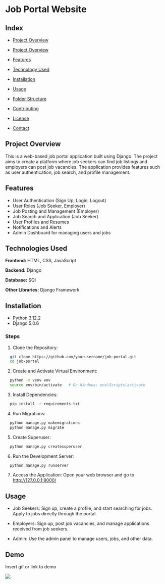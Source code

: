 
# Job Portal Website




## Index

- [Project Overview](#anchor-name)

- [Project Overview](#anchor-name)
- [Features](#anchor-name)
- [Technology Used](#anchor-name)
- [Installation](#anchor-name)
- [Usage](#anchor-name)
- [Folder Structure](#anchor-name)
- [Contributing](#anchor-name)
- [License](#anchor-name)
- [Contact](#anchor-name)

## Project Overview

This is a web-based job portal application built using Django. The project aims to create a platform where job seekers can find job listings and employers can post job vacancies. The application provides features such as user authentication, job search, and profile management.

## Features

- User Authentication (Sign Up, Login, Logout)
- User Roles (Job Seeker, Employer)
- Job Posting and Management (Employer)
- Job Search and Application (Job Seeker)
- User Profiles and Resumes
- Notifications and Alerts
- Admin Dashboard for managing users and jobs



## Technologies Used

**Frontend:** HTML, CSS, JavaScript

**Backend:** Django

**Database:** SQl

**Other Libraries:** Django Framework




## Installation

- Python 3.12.2
- Django 5.0.6

### Steps

1.  Clone the Repository:
```bash
  git clone https://github.com/yourusername/job-portal.git
  cd job-portal
``` 
2. Create and Activate Virtual Environment:
```bash
  python -m venv env
  source env/bin/activate   # On Windows: env\Scripts\activate
```
3. Install Dependencies:
```bash
  pip install -r requirements.txt
```
4. Run Migrations:
```bash
  python manage.py makemigrations
  python manage.py migrate
```

5. Create Superuser:
```bash
  python manage.py createsuperuser
```

6. Run the Development Server:
```bash
  python manage.py runserver
```

7. Access the Application:
    Open your web browser and go to  http://127.0.0.1:8000/
## Usage

- Job Seekers: Sign up, create a profile, and start searching for jobs. Apply to jobs directly through the portal.

- Employers: Sign up, post job vacancies, and manage applications received from job seekers.

- Admin: Use the admin panel to manage users, jobs, and other data.
## Demo

Insert gif or link to demo

![](URL)